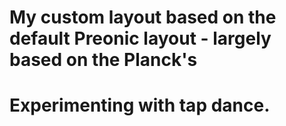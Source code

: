 # My custom layout based on the default Preonic layout - largely based on the Planck's
# Experimenting with tap dance.
